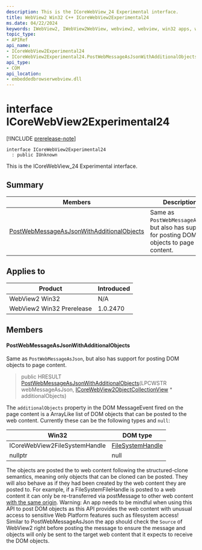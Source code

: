 ```yaml
---
description: This is the ICoreWebView_24 Experimental interface.
title: WebView2 Win32 C++ ICoreWebView2Experimental24
ms.date: 04/22/2024
keywords: IWebView2, IWebView2WebView, webview2, webview, win32 apps, win32, edge, ICoreWebView2, ICoreWebView2Controller, browser control, edge html, ICoreWebView2Experimental24
topic_type: 
- APIRef
api_name:
- ICoreWebView2Experimental24
- ICoreWebView2Experimental24.PostWebMessageAsJsonWithAdditionalObjects
api_type:
- COM
api_location:
- embeddedbrowserwebview.dll
---
```


# interface ICoreWebView2Experimental24

[!INCLUDE [prerelease-note](../includes/prerelease-note.md)]

```
interface ICoreWebView2Experimental24
  : public IUnknown
```

This is the ICoreWebView_24 Experimental interface.

## Summary

 Members                        | Descriptions
--------------------------------|---------------------------------------------
[PostWebMessageAsJsonWithAdditionalObjects](#postwebmessageasjsonwithadditionalobjects) | Same as `PostWebMessageAsJson`, but also has support for posting DOM objects to page content.

## Applies to

Product                         | Introduced
--------------------------------|---------------------------------------------
WebView2 Win32            |    N/A
WebView2 Win32 Prerelease |    1.0.2470

## Members

#### PostWebMessageAsJsonWithAdditionalObjects

Same as `PostWebMessageAsJson`, but also has support for posting DOM objects to page content.

> public HRESULT [PostWebMessageAsJsonWithAdditionalObjects](#postwebmessageasjsonwithadditionalobjects)(LPCWSTR webMessageAsJson, [ICoreWebView2ObjectCollectionView](icorewebview2objectcollectionview.md#icorewebview2objectcollectionview) * additionalObjects)

The `additionalObjects` property in the DOM MessageEvent fired on the page content is a ArrayLike list of DOM objects that can be posted to the web content. Currently these can be the following types and `null`:

Win32   |DOM type
--------- | ---------
ICoreWebView2FileSystemHandle   |[FileSystemHandle](https://developer.mozilla.org/docs/Web/API/FileSystemHandle)
nullptr   |null

The objects are posted the to web content following the structured-clone semantics, meaning only objects that can be cloned can be posted. They will also behave as if they had been created by the web content they are posted to. For example, if a FileSystemFileHandle is posted to a web content it can only be re-transferred via postMessage to other web content [with the same origin](https://fs.spec.whatwg.org/#filesystemhandle). Warning: An app needs to be mindful when using this API to post DOM objects as this API provides the web content with unusual access to sensitive Web Platform features such as filesystem access! Similar to PostWebMessageAsJson the app should check the `Source` of WebView2 right before posting the message to ensure the message and objects will only be sent to the target web content that it expects to receive the DOM objects.

